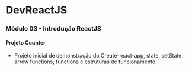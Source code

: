 # DevReactJS

### Módulo 03 - Introdução ReactJS
#### Projeto Counter
- Projeto inicial de demonstração do Create-react-app, state, setState, arrow functions, functions e estruturas de funcionamento.